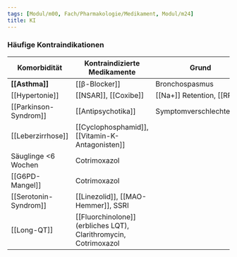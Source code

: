 ```yaml
---
tags: [Modul/m00, Fach/Pharmakologie/Medikament, Modul/m24]
title: KI
---
```

### Häufige Kontraindikationen
| Komorbidität        | Kontraindizierte Medikamente                | Grund                      |
| ------------------- | ------------------------------------------- | -------------------------- |
| **[[Asthma]]**      | [[β-Blocker]]                               | Bronchospasmus             |
| [[Hypertonie]]      | [[NSAR]], [[Coxibe]]                        | [[Na+]] Retention, [[RR]]↑ |
| [[Parkinson-Syndrom]]       | [[Antipsychotika]]                          | Symptomverschlechterung    |
| [[Leberzirrhose]]   | [[Cyclophosphamid]], [[Vitamin-K-Antagonisten]] |                            |
| Säuglinge <6 Wochen | Cotrimoxazol                                |                            |
| [[G6PD-Mangel]]     | Cotrimoxazol                                |                            |
| [[Serotonin-Syndrom]]   | [[Linezolid]], [[MAO-Hemmer]], SSRI         |                            |
| [[Long-QT]]         | [[Fluorchinolone]] (erbliches LQT), Clarithromycin, Cotrimoxazol                                            |                            |
